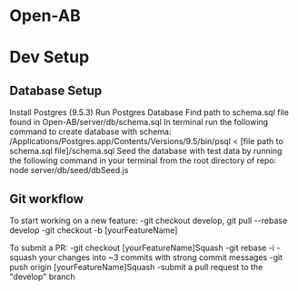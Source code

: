 # Open-AB

# Dev Setup
## Database Setup
Install Postgres (9.5.3)
Run Postgres Database
Find path to schema.sql file found in Open-AB/server/db/schema.sql
In terminal run the following command to create database with schema:
  /Applications/Postgres.app/Contents/Versions/9.5/bin/psql < [file path to schema.sql file]/schema.sql
Seed the database with test data by running the following command in your terminal from the root directory of repo:
  node server/db/seed/dbSeed.js

## Git workflow
To start working on a new feature:
-git checkout develop, git pull --rebase develop
-git checkout -b [yourFeatureName]

To submit a PR:
-git checkout [yourFeatureName]Squash
-git rebase -i
  -squash your changes into ~3 commits with strong commit messages
-git push origin [yourFeatureName]Squash
-submit a pull request to the "develop" branch


